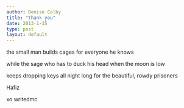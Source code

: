 ```yaml
---
author: Denise Colby
title: "thank you"
date: 2013-1-15
type: post
layout: default
---
```

the small man builds cages
for everyone he knows

while the sage
who has to duck his head
when the moon
is low

keeps dropping keys
all night long
for the beautiful,
rowdy prisoners

Hafiz

xo writedmc
